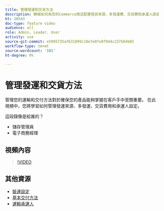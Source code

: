```yaml
---
title: 管理發運和交貨方法
description: 瞭解如何為您的Commerce商店配置發貨來源、多發運費、交貨費和承運人設定。
kt: 10543
doc-type: feature video
audience: all
role: Admin, Leader, User
activity: use
source-git-commit: e5985735af631099c10efe0fe0f9d4c237b04b85
workflow-type: tm+mt
source-wordcount: '101'
ht-degree: 0%

---
```


# 管理發運和交貨方法

管理您的運輸和交付方法對於確保您的產品能夠掌握在客戶手中至關重要。 在此視頻中，您將學習如何管理發運來源、多發運、交貨費用和承運人設定。

這段錄像是給誰的？

- 儲存管理員
- 電子商務經理

## 視頻內容

>[!VIDEO](https://video.tv.adobe.com/v/343658?quality=12&learn=on)

## 其他資源

- [裝運設定](https://docs.magento.com/user-guide/shipping/shipping-settings.html)
- [基本交付方法](https://docs.magento.com/user-guide/shipping/methods-basic.html)
- [運輸承運人](https://docs.magento.com/user-guide/shipping/carriers.html)
